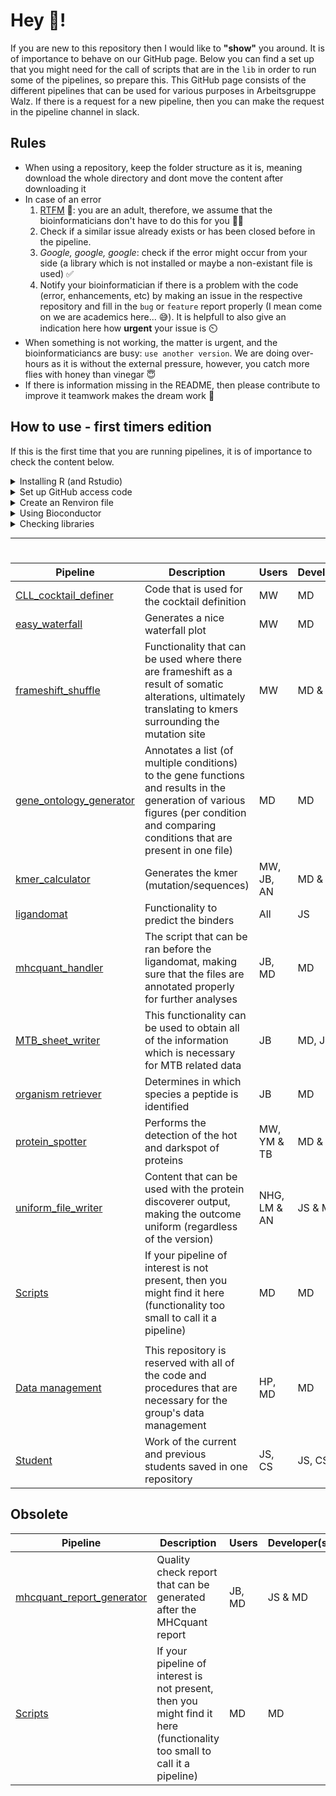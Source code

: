 
# Hey 👋!

If you are new to this repository then I would like to **"show"** you around. It is of importance to behave on our GitHub page. Below you can find a set up that you might need for the call of scripts that are in the `lib` in order to run some of the pipelines, so prepare this. This GitHub page consists of the different pipelines that can be used for various purposes in Arbeitsgruppe Walz. If there is a request for a new pipeline, then you can make the request in the pipeline channel in slack.

## Rules
* When using a repository, keep the folder structure as it is, meaning download the whole directory and dont move the content after downloading it
* In case of an error
  1. [RTFM](https://nl.wikipedia.org/wiki/Read_the_fucking_manual) 🤦: you are an adult, therefore, we assume that the bioinformaticians don't have to do this for you 🤷‍♀️
  2. Check if a similar issue already exists or has been closed before in the pipeline.
  3. *Google, google, google*: check if the error might occur from your side (a library which is not installed or maybe a non-existant file is used) ✅
  4. Notify your bioinformatician if there is a problem with the code (error, enhancements, etc) by making an issue in the respective repository and fill in the `bug` or `feature` report properly (I mean come on we are academics here... 😅). It is helpfull to also give an indication here how **urgent** your issue is ⏲️
* When something is not working, the matter is urgent, and the bioinformaticiancs are busy: `use another version`. We are doing over-hours as it is without the external pressure, however, you catch more flies with honey than vinegar 😇
* If there is information missing in the README, then please contribute to improve it teamwork makes the dream work 💪


## How to use - first timers edition
If this is the first time that you are running pipelines, it is of importance to check the content below. 

<details>
<summary>Installing R (and Rstudio)</summary>

\
The first thing (if you are here for the first time) is to install [R](https://cran.r-project.org/bin/windows/base/) and if you want to make you life easy [Rstudio](https://www.rstudio.com/). Please be kind to you friendly neighborhood bioinformatician (🕷️) and install everything in English 😅.
 
</details>

<details markdown="1">

<summary>Set up GitHub access code</summary>

## General purpose
Since copy-pasting is a **sin**, script stored in the library can be accessed in other scripts easily. 
Before this is possible, you need to make sure that your personalized access token and github email address are stored on your computer in an external file. 
How this is done, can be read below.

1. Generate a new token on [GitHub](https://github.com/settings/tokens/new)
2. Add a note, describing where you are using this token for (example; `GITHUB_PAT`)
3. Fill in the expiration date (example; `90 days` or `No expiration`)
4. Select the following scopes:

    - [x] **repo**
      - [x] repo:status
      - [x] repo_deployment
      - [x] public_repo
      - [x] repo:invite
      - [x] security_events
    - [ ] **workflow**
    - [ ] **write:packages**
      - [ ] read:packages
    - [ ] **delete:packages**
    - [ ] **admin:org**
      - [ ] write:org
      - [ ] read:org
    - [ ] **admin:public_key**
      - [ ] write:public_key
      - [ ] read:public_key
    - [X] **admin:repo_hook**
      - [X] write:repo_hook
      - [X] read:repo_hook
    - [ ] **admin:org_hook**
    - [ ] **gist**
    - [ ] **notifications**
    - [ ] **user**
      - [ ] read:user
      - [ ] user:email
      - [ ] user:follow
    - [X] **delete_repo**
    - [ ] **write:discussion**
      - [ ] read:discussion
    - [ ] **admin:enterprise**
      - [ ] manage_billing:enterprise
      - [ ] read:enterprise
    - [ ] **admin:gpg_key**
      - [ ] write:gpg_key
      - [ ] read:gpg_key

5. Click on `Generate token`
6. Copy-paste the code which is highlighted in the green bar (this is your personalized access code) 

### Problems

If you want to have an overview about with codes are made, or if you want to remove or generate one, then you can go to the [Personalized access tokens] (https://github.com/settings/tokens) overview
Additionally, a detailed overview is provided in the GitHub [documents](https://docs.github.com/en/authentication/keeping-your-account-and-data-secure/creating-a-personal-access-token).

</details>

<details markdown="1">

<summary>Create an Renviron file</summary>

### Mac and Linux
1. Open the terminal (Control + Option + Shift + T / Ctrl+Alt+T) and type `touch $HOME/.Renviron`
2. To open the file you just created in the terminal using `open $HOME/.Renviron`

3. Then write the following information:
```
GITHUB_MAIL=[github email] 
GITHUB_PAT=[personalized access code]
```

4. This will save and store the content in an `.Renviron` file which is located in the Home folder.
5. If you opened RStudio, then reopen this.
6. As a test, run `Sys.getenv('GITHUB_MAIL')` to access the variable in R.

### Windows

1. Press Windows+R to open the Run dialog box, and then type `powershell` in the text box and open this. 
2. Copy this code into powershell

```
Add-Content c:\Users\$env:USERNAME\Documents\.Renviron "GITHUB_MAIL=[github email]"
Add-Content c:\Users\$env:USERNAME\Documents\.Renviron "GITHUB_PAT=[personalized access code]"
```
3. This will save and store the content in an `.Renviron` file in the Documents folder. 
4. If you opened RStudio, then reopen this. 
5. As a test, run `Sys.getenv('GITHUB_MAIL')` to access the variable in R.

### Problems
If you dont see anything when you run `Sys.getenv('GITHUB_MAIL')`, then the first rule when something goes wrong is [RTFM](https://en.wikipedia.org/wiki/RTFM), however you can also try to bribe your favorite bioinformatician (maybe this works).

</details>

<details>
<summary>Using Bioconductor</summary>

 \
The next important thing is to install bioconductor, since you might need this to install some of the functionalities. You can do this bu runing the following piece of code:

```
install.packages("BiocManager")
```
Make sure that no errors occur, then you are ready to proceed
 
</details>
 
<details>
<summary>Checking libraries</summary>

\
The most important thing is to check if all of the different libraries are there. When you stumble accross the following piece of code pay close attention!

```
################################################################################
###                             Load libraries                               ###
################################################################################
## Load the libraries
necessaryLibs <- c("example")

## Load the necessary libraries()
invisible(lapply(necessaryLibs, library, character.only = T))
```

All of the libraries in the list of `necessaryLibs` needs to be installed since we need these packages for some of the functionalities to run. It could happen that you did not install a package yet, then you will get the following error:
```
library(example)
Error in library(example) : there is no package called ‘example’
```
To resolve this problem we have to install the packages, which we do using the following command
```install.packages("example")```
If that does not work, then we can use 
```BiocManager::install("example")```
Make sure that you put the qoutation marks around the package of interest.

If everything is installed, and `invisible(lapply(necessaryLibs, library, character.only = T))` runs without errors, then we can finally run the rest of the code
> Note, it could be that you see red text, and **error** is only an error when it is mentioned explicity!

</details>
 
---

<!--
# How to use
Since this pipeline depends on different r packages that are developed by external parties, it is of importance to consider that you follow the steps in this paragraph. Enabling the corresponding libraries is completely dependent on [conda](https://docs.conda.io/en/latest/). Make sure that you install  conda on your device: [Windows](https://docs.conda.io/projects/conda/en/latest/user-guide/install/windows.html) or [Mac](https://docs.conda.io/projects/conda/en/latest/user-guide/install/macos.html). If you already ran this pipeline before you can skip to [run the pipeline](#run-the-pipeline), otherwise check out how to setup Conda below.

## Conda setup
If this is the first time that you are running this pipeline, it is of importance to generate the correct environment.

**1. Open a terminal**: check out the [getting started](https://docs.conda.io/projects/conda/en/latest/user-guide/getting-started.html#starting-conda) paragraph which shows you to open the prompt terminal.
 
**2. Add channels**: to make sure that we can install all of the packages that we need.
 Copy-paste the following lines in the terminal that you opened in the previous step.
 
```
conda config --add channels conda-forge
conda config --add channels bioconda
conda config --add channels r
```
 
To check if this step was successful you can use `conda config --show channels` to retrieve a list with all of the channels that you have installed. This should look something like this:

```
- r
- bioconda
- conda-forge
- defaults
```
 
**3. Create environment**: you have to run the following command in the prompt terminal to make sure that we have all of the right libraries that are necessary to run our pipeline.

```
conda create -n uniform_file_writer r-doparallel r-dplyr r-foreach r-future r-openxlsx r-plyr r-readxl r-tuple r-rstudioapi
```

After you ran this line, you will be asked whether you want to proceed, type `y` (of course 🤷‍♀️). Now, all of the necessary libraries are going to be installed in the environment `uniform_file_writer`. At the end, you will get a message with the text that everything is done and that you can activate and deactivate the environment with the belonging commands (see example below). 
 
```
done
Executing transaction: | 
| 
done
#
# To activate this environment, use
#
#     $ conda activate uniform_file_writer
#
# To deactivate an active environment, use
#
#     $ conda deactivate 
```

Now you can start with the next step to make sure that you can perform the analysis 💪!

### Run pipeline
If you already have the `uniform_file_writer` environment, then we don't have to do a lot anymore! You already have the environment which is necessary to run the pipeline with 🙌!

The first step is to `open the prompt terminal`. If you have forgotten how to do this, then check out [getting started](https://docs.conda.io/projects/conda/en/latest/user-guide/getting-started.html#starting-conda). Next, we are going to activate the conda environment with all of the libraries that are necessary to run the pipeline with `conda activate uniform_file_writer`. The last part is to open [RStudio](https://www.rstudio.com/) with the following command for Windows `open Rstudio` or Mac `open -na Rstudio`. In **RStudio**, you can open an `existing file`, where you can open up the main.R script.
From here on, you can run the pipeline 🎉!!
-->



#

| Pipeline | Description | Users | Developer(s) |
| --- | --- | --- | --- |
| [CLL_cocktail_definer](https://github.com/AG-Walz/CLL_cocktail_definer) | Code that is used for the cocktail definition | MW | MD |
| [easy_waterfall](https://github.com/AG-Walz/easy_waterfall) | Generates a nice waterfall plot | MW | MD |
| [frameshift_shuffle](https://github.com/AG-Walz/frameshift_shuffle) | Functionality that can be used where there are frameshift as a result of somatic alterations, ultimately translating to kmers surrounding the mutation site | MW | MD & SL |
| [gene_ontology_generator](https://github.com/AG-Walz/gene_ontology_annotator) | Annotates a list (of multiple conditions) to the gene functions and results in the generation of various figures (per condition and comparing conditions that are present in one file)  | MD | MD |
| [kmer_calculator](https://github.com/AG-Walz/kmer_calculator) | Generates the kmer (mutation/sequences) | MW, JB, AN | MD & SL |
| [ligandomat](https://github.com/AG-Walz/ligandomat) | Functionality to predict the binders | All | JS |
| [mhcquant_handler](https://github.com/AG-Walz/mhcquant_handler) | The script that can be ran before the ligandomat, making sure that the files are annotated properly for further analyses | JB, MD | MD |
| [MTB_sheet_writer](https://github.com/AG-Walz/MTB_sheet_writer) | This functionality can be used to obtain all of the information which is necessary for MTB related data | JB | MD, JS |
| [organism retriever](https://github.com/AG-Walz/organism_retriever) | Determines in which species a peptide is identified | JB | MD |
| [protein_spotter](https://github.com/AG-Walz/protein_spotter) | Performs the detection of the hot and darkspot of proteins | MW, YM & TB | MD & SL |
| [uniform_file_writer](https://github.com/AG-Walz/uniform_file_writer) | Content that can be used with the protein discoverer output, making the outcome uniform (regardless of the version) | NHG, LM & AN | JS & MD |
| [Scripts](https://github.com/AG-Walz/smallScripts) | If your pipeline of interest is not present, then you might find it here (functionality too small to call it a pipeline)| MD | MD|
||||
| [Data management](https://github.com/AG-Walz/data-management) | This repository is reserved with all of the code and procedures that are necessary for the group's data management| HP, MD | MD |
| [Student](https://github.com/AG-Walz/students) | Work of the current and previous students saved in one repository | JS, CS | JS, CS |

## Obsolete
| Pipeline | Description | Users | Developer(s) |
| --- | --- | --- | --- |
| [mhcquant_report_generator](https://github.com/AG-Walz/mhcquant_report_generator) | Quality check report that can be generated after the MHCquant report | JB, MD | JS & MD |
| [Scripts](https://github.com/AG-Walz/smallScripts) | If your pipeline of interest is not present, then you might find it here (functionality too small to call it a pipeline)| MD | MD|


